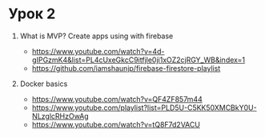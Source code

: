 # Урок 2

1. What is MVP? Create apps using with firebase
    - https://www.youtube.com/watch?v=4d-gIPGzmK4&list=PL4cUxeGkcC9itfjle0ji1xOZ2cjRGY_WB&index=1
    - https://github.com/iamshaunjp/firebase-firestore-playlist

2. Docker basics 
    - https://www.youtube.com/watch?v=QF4ZF857m44
    - https://www.youtube.com/playlist?list=PLD5U-C5KK50XMCBkY0U-NLzglcRHzOwAg
    - https://www.youtube.com/watch?v=tQ8F7d2VACU